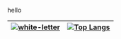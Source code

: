 hello

| [![white-letter](https://github-readme-stats.vercel.app/api?username=sujianqingfeng&hide_title=true)](https://github.com/anuraghazra/github-readme-stats) | [![Top Langs](https://github-readme-stats.vercel.app/api/top-langs/?username=anuraghazra&layout=compact&hide_title=false)](https://github.com/anuraghazra/github-readme-stats) |
| ------------- | ------------- |

